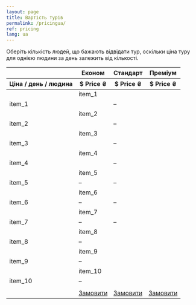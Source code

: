 ```yaml
---
layout: page
title: Вартість турів
permalink: /pricingua/
ref: pricing
lang: ua
---
```


Оберіть кількість людей, що бажають відвідати тур, оскільки ціна туру для однією людини за день залежить від кількості.


<div id="range"></div>

<div class="comparison">
  <table>
    <thead>
      <tr>
        <th class="tl tl2"></th>
        <th class="product" style="border-top-left-radius: 5px; border-left:0px;">Економ</th>
        <th class="product">Стандарт</th>
        <th class="product" style="border-top-right-radius: 5px; border-right:0px;">Преміум</th>
      </tr>
      <tr>
        <th>Ціна / день / людина</th>
        <th class="price-info">
          <div class="price-now"><span id="price-eco">$ Price</span>
          <span> ₴</span>
          </div>
        </th>
        <th class="price-info">
          <div class="price-now"><span id="price-std">$ Price</span>
          <span> ₴</span>
          </div>
        </th>
        <th class="price-info">
          <div class="price-now"><span id="price-prm">$ Price</span>
          <span> ₴</span>
          </div>
        </th>
      </tr>
    </thead>
    <tbody>
      <tr>
        <td></td>
        <td colspan="3">item_1</td>
      </tr>
      <tr class="compare-row">
        <td>item_1</td>
        <td><i class="fa fa-check"></i></span>
        </td>
        <td><span>–</span></td>
        <td><i class="fa fa-check"></i></span>
        </td>
      </tr>
      <tr>
        <td> </td>
        <td colspan="3">item_2</td>
      </tr>
      <tr>
        <td>item_2</td>
        <td><i class="fa fa-check"></i></span>
        </td>
        <td><span>–</span></td>
        <td><i class="fa fa-check"></i></span>
        </td>
      </tr>
      <tr>
        <td> </td>
        <td colspan="3">item_3</td>
      </tr>
      <tr class="compare-row">
        <td>item_3</td>
        <td><i class="fa fa-check"></i></span>
        </td>
        <td><span>–</span></td>
        <td><i class="fa fa-check"></i></span>
        </td>
      </tr>
      <tr>
        <td> </td>
        <td colspan="4">item_4</td>
      </tr>
      <tr>
        <td>item_4</td>
        <td><i class="fa fa-check"></i></span>
        </td>
        <td><span>–</span></td>
        <td><i class="fa fa-check"></i></span>
        </td>
      </tr>
      <tr>
        <td> </td>
        <td colspan="3">item_5</td>
      </tr>
      <tr class="compare-row">
        <td>item_5</td>
        <td><span>–</span></td>
        <td><span>–</span></td>
        <td><i class="fa fa-check"></i></span>
        </td>
      </tr>
      <tr>
        <td> </td>
        <td colspan="4">item_6</td>
      </tr>
      <tr>
        <td>item_6</td>
        <td><span>–</span></td>
        <td><span>–</span></td>
        <td><i class="fa fa-check"></i></span>
        </td>
      </tr>
      <tr>
        <td> </td>
        <td colspan="3">item_7</td>
      </tr>
      <tr class="compare-row">
        <td>item_7</td>
        <td><span>–</span></td>
        <td><span>–</span></td>
        <td><i class="fa fa-check"></i></span>
        </td>
      </tr>
      <tr>
        <td> </td>
        <td colspan="3">item_8</td>
      </tr>
      <tr>
        <td>item_8</td>
        <td><span>–</span></td>
        <td><i class="fa fa-check"></i></span>
        </td>
        <td><i class="fa fa-check"></i></span>
        </td>
      </tr>
      <tr>
        <td> </td>
        <td colspan="3">item_9</td>
      </tr>
      <tr class="compare-row">
        <td>item_9</td>
        <td><span>–</span></td>
        <td><i class="fa fa-check"></i></span>
        </td>
        <td><i class="fa fa-check"></i></span>
        </td>
      </tr>
      <tr>
        <td> </td>
        <td colspan="3">item_10</td>
      </tr>
      <tr>
        <td>item_10</td>
        <td><span>–</span></td>
        <td><i class="fa fa-check"></i></span>
        </td>
        <td><i class="fa fa-check"></i></span>
        </td>
      </tr>
      <tr>
        <td> </td>
      </tr>
      <tr class="compare-row">
        <td></td>
        <td><a id="eco-btn" href="/" onclick="return false;" class="btn btn-row">Замовити<span class="hide-mobile"></span></a></td>
        <td><a id="std-btn" href="/" onclick="return false;" class="btn btn-row">Замовити<span class="hide-mobile"></span></a></td>
        <td><a id="prm-btn" href="/" onclick="return false;" class="btn btn-row">Замовити<span class="hide-mobile"></span></a></td>
      </tr>
    </tbody>
  </table>

</div>



<form id="submit-form" style="display:none" action="http://formspree.io/inkyiv.info@gmail.com" method="POST">
  <div class="input-row">
    <h2 class="inp">Замовлення</h2>
  </div>
  <div class="input-row">
    <input type="hidden" name="_next" value="{{ site.baseurl }}/ackua/" />
    <input id="subject" type="hidden" name="_subject" />
    <input type="hidden" name="pricing-plan" />
    <input type="hidden" name="guests-number" />
    <input type="hidden" name="duration" />
    <input type="hidden" name="price" />
  </div>
  <div class="input-row">
    <div><p class="inp"><b>2 чи 3-денний тур:</b></p></div>
    <div id="days"></div>
  </div>
  <div class="input-row">
    <p class="inp"><b>Тип туру:</b></p><p class="inp-inp" id="pricing-plan" ></p>
    <p class="inp"><b>Кількість людей:</b></p><p class="inp-inp" id="guests-number"></p>
    <p class="inp"><b>Загальна ціна:</b></p><p class="inp-inp" id="price"></p>
    <h3 class="inp" style="float:left;">Введіть свою електронну адресу:</h3>
    <input id="email" class="input" type="email" name="_replyto" required />
    <h3 class="inp" style="float:left;">Введіть номер телефону:</h3>
    <input class="input" type="tel" name="phone" required />
    <h3 class="inp" style="float:left;">Дата прибуття:</h3>
    <input class="input" type="date" name="date" />
  </div>
  <div class="input-row">
    <h3 class="inp">Додаткові коментарі:</h3>
    <textarea class="input" name="comments"></textarea>
  </div>
  <div class="input-row">
    <input type="button" class="btn btn-row btn-input" value="Send" onclick="placeOrder();" />
  </div>
</form>

<script src="{{ "/js/slider.js" | prepend: site.baseurl }}"></script>  